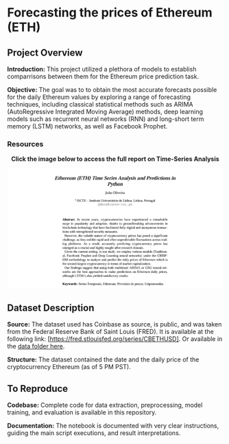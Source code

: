 # Forecasting the prices of Ethereum (ETH)
## Project Overview

**Introduction:** This project utilized a plethora of models to establish comparrisons between them for the Ethereum price prediction task.

**Objective:** The goal was to to obtain the most accurate forecasts possible for the daily Ethereum values by exploring a range of forecasting techniques, including classical statistical methods such as ARIMA (AutoRegressive Integrated Moving Average) methods, deep learning models such as recurrent neural networks (RNN) and long-short term memory (LSTM) networks, as well as Facebook Prophet.

### Resources
<div align="center">
  <p><strong>Click the image below to access the full report on Time-Series Analysis</strong></p>
  <a href="./TimeSeries_Ethereum_JoaoBrasOliveira.pdf">
    <img src="../images/TimeSeries.png" alt="Time Series" width="600" />
  </a>
</div>

## Dataset Description

**Source:** The dataset used has Coinbase as source, is public, and was taken from the Federal Reserve Bank of Saint Louis (FRED). It is available at the following link: [https://fred.stlouisfed.org/series/CBETHUSD]. Or available in the [data folder here](./data).

**Structure:** The dataset contained the date and the daily price of the cryptocurrency Ethereum (as of 5 PM PST).

## To Reproduce

**Codebase:** Complete code for data extraction, preprocessing, model training, and evaluation is available in this repository.

**Documentation:** The notebook is documented with very clear instructions, guiding the main script executions, and result interpretations.
